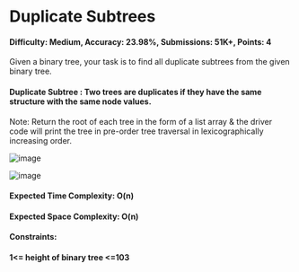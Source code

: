 # Duplicate Subtrees
#### Difficulty: Medium, Accuracy: 23.98%, Submissions: 51K+, Points: 4
Given a binary tree, your task is to find all duplicate subtrees from the given binary tree.

#### Duplicate Subtree : Two trees are duplicates if they have the same structure with the same node values.

Note:  Return the root of each tree in the form of a list array & the driver code will print the tree in pre-order tree traversal in lexicographically increasing order.

![image](https://github.com/Yashwanth137/GFG-Potd/assets/75321458/22b42f4d-7b6f-4426-8d90-bfc6df0a7014)

![image](https://github.com/Yashwanth137/GFG-Potd/assets/75321458/d1523c5f-7762-47a1-9341-7eb1e1e94f47)

#### Expected Time Complexity: O(n)
#### Expected Space Complexity: O(n)

#### Constraints:
#### 1<= height of binary tree <=103
